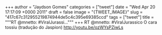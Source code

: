 
+++
author = "Jaydson Gomes"
categories = ["tweet"]
date = "Wed Apr 20 17:17:09 +0000 2011"
draft = false
image = "{TWEET_IMAGE}"
slug = "417c67c312955219874944de5c4c395e69385ccd"
tags = ["tweet"]
title = """RT @mnetto: #ViralJurassi..."""
+++
RT @mnetto: #ViralJurassico O cara tossiu (tradução do Jaspion) http://youtu.be/ozWYsPZiwLs
